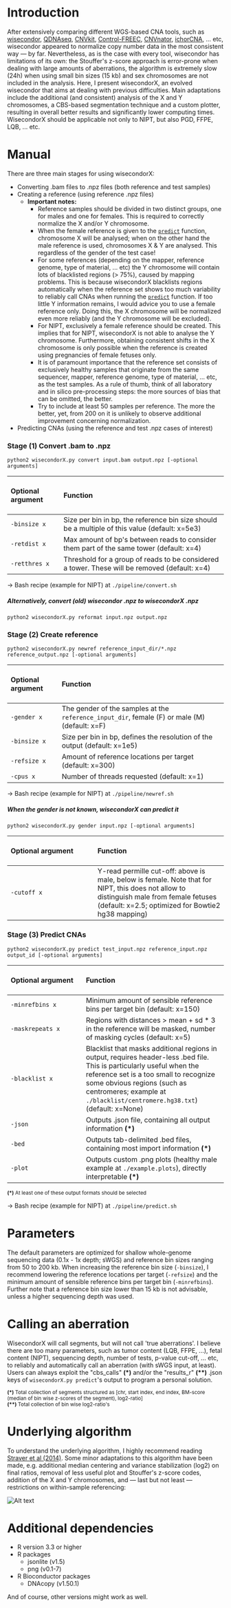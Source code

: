 # Introduction  
After extensively comparing different WGS-based CNA tools, such as [wisecondor](https://github.com/VUmcCGP/wisecondor),
[QDNAseq](https://github.com/ccagc/QDNAseq), [CNVkit](https://github.com/etal/cnvkit), [Control-FREEC](https://github.com/BoevaLab/FREEC),
[CNVnator](https://github.com/abyzovlab/CNVnator), [ichorCNA](https://github.com/broadinstitute/ichorCNA), ... etc,
wisecondor appeared to normalize copy number data in the most consistent way &mdash; by far. Nevertheless,
as is the case with every tool, wisecondor has limitations of its own: the Stouffer's z-score approach is error-prone when
dealing with large amounts of aberrations, the algorithm is extremely slow (24h) when using small bin sizes (15 kb) and
sex chromosomes are not included in the analysis. Here, I present wisecondorX, an evolved wisecondor that aims at dealing with
previous difficulties. Main adaptations include the additional (and consistent) analysis of the X and Y chromosomes,
a CBS-based segmentation technique and a custom plotter, resulting in overall better results and significantly lower computing times.
WisecondorX should be applicable not only to NIPT, but also PGD, FFPE, LQB, ... etc.

# Manual

There are three main stages for using wisecondorX:
- Converting .bam files to .npz files (both reference and test samples)
- Creating a reference (using reference .npz files)  
    - **Important notes:**
        - Reference samples should be divided in two distinct groups, one for males and one for females. This is required to correctly
        normalize the X and/or Y chromosome.  
        - When the female reference is given to the [`predict`](#stage-3-predict-cnas) function, chromosome X will be analysed;
        when on the other hand the male reference is used, chromosomes X & Y are analysed. This regardless of the gender of the test case!  
        - For some references (depending on the mapper, reference genome, type of material, ... etc) the Y chromosome will contain
        lots of blacklisted regions (> 75%), caused by mapping problems. This is because wisecondorX blacklists regions automatically when
        the reference set shows too much variability to reliably call CNAs when running the [`predict`](#stage-3-predict-cnas) function.
        If too little Y information remains, I would advice you to use a female reference only. Doing this, the X chromosome will
        be normalized even more reliably (and the Y chromosome will be excluded).  
        - For NIPT, exclusively a female reference should be created. This implies that for NIPT, wisecondorX is not able
        to analyse the Y chromosome. Furthermore, obtaining consistent shifts in the X chromosome is only possible when the reference
        is created using pregnancies of female fetuses only.  
        - It is of paramount importance that the reference set consists of exclusively healthy samples that originate from the same 
        sequencer, mapper, reference genome, type of material, ... etc, as the test samples. As a rule of thumb, think of
        all laboratory and in silico pre-processing steps: the more sources of bias that can be omitted, the better.  
        - Try to include at least 50 samples per reference. The more the better, yet, from 200 on it is
        unlikely to observe additional improvement concerning normalization.  
- Predicting CNAs (using the reference and test .npz cases of interest)

### Stage (1) Convert .bam to .npz

`python2 wisecondorX.py convert input.bam output.npz [-optional arguments]`  
  
<br>Optional argument<br><br> | Function
:--- | :---  
`-binsize x` | Size per bin in bp, the reference bin size should be a multiple of this value (default: x=5e3)  
`-retdist x` | Max amount of bp's between reads to consider them part of the same tower (default: x=4)  
`-retthres x` | Threshold for a group of reads to be considered a tower. These will be removed (default: x=4)  

&rarr; Bash recipe (example for NIPT) at `./pipeline/convert.sh`

##### Alternatively, convert (old) wisecondor .npz to wisecondorX .npz

`python2 wisecondorX.py reformat input.npz output.npz`

### Stage (2) Create reference

`python2 wisecondorX.py newref reference_input_dir/*.npz reference_output.npz [-optional arguments]`  
  
<br>Optional argument<br><br> | Function
:--- | :---  
`-gender x` | The gender of the samples at the `reference_input_dir`, female (F) or male (M) (default: x=F)  
`-binsize x` | Size per bin in bp, defines the resolution of the output (default: x=1e5)  
`-refsize x` | Amount of reference locations per target (default: x=300)  
`-cpus x` | Number of threads requested (default: x=1)  

&rarr; Bash recipe (example for NIPT) at `./pipeline/newref.sh`

##### When the gender is not known, wisecondorX can predict it

`python2 wisecondorX.py gender input.npz [-optional arguments]`  

<br>Optional argument &nbsp;&nbsp;&nbsp;&nbsp;&nbsp;&nbsp;&nbsp;&nbsp;&nbsp;&nbsp;&nbsp;&nbsp;&nbsp;&nbsp;&nbsp;&nbsp;&nbsp;&nbsp;&nbsp;&nbsp;&nbsp;&nbsp;&nbsp;&nbsp;&nbsp;&nbsp;&nbsp;&nbsp;&nbsp;&nbsp;&nbsp;&nbsp;&nbsp;&nbsp;&nbsp;&nbsp;&nbsp;&nbsp; | Function
:--- | :---  
`-cutoff x` | Y-read permille cut-off: above is male, below is female. Note that for NIPT, this does not allow to distinguish male from female fetuses (default: x=2.5; optimized for Bowtie2 hg38 mapping)  

### Stage (3) Predict CNAs  

`python2 wisecondorX.py predict test_input.npz reference_input.npz output_id [-optional arguments]`  
  
<br>Optional argument &nbsp;&nbsp;&nbsp;&nbsp;&nbsp;&nbsp;&nbsp;&nbsp;&nbsp;&nbsp;&nbsp;&nbsp;&nbsp;&nbsp;&nbsp;&nbsp;&nbsp;&nbsp;&nbsp;&nbsp;&nbsp;&nbsp;&nbsp;&nbsp;&nbsp;&nbsp;&nbsp;&nbsp;&nbsp;&nbsp;&nbsp;&nbsp;&nbsp;&nbsp;&nbsp;&nbsp; | Function  
:--- | :---  
`-minrefbins x` | Minimum amount of sensible reference bins per target bin (default: x=150)  
`-maskrepeats x` | Regions with distances > mean + sd * 3 in the reference will be masked, number of masking cycles (default: x=5)  
`-blacklist x` | Blacklist that masks additional regions in output, requires header-less .bed file. This is particularly useful when the reference set is a too small to recognize some obvious regions (such as centromeres; example at `./blacklist/centromere.hg38.txt`) (default: x=None)  
`-json` | Outputs .json file, containing all output information  **(\*)**
`-bed` | Outputs tab-delimited .bed files, containing most import information  **(\*)**
`-plot` | Outputs custom .png plots (healthy male example at `./example.plots`), directly interpretable  **(\*)**  

<sup>**(\*)** At least one of these output formats should be selected</sup>  

&rarr; Bash recipe (example for NIPT) at `./pipeline/predict.sh`

# Parameters

The default parameters are optimized for shallow whole-genome sequencing data (0.1x - 1x depth; sWGS) and reference bin sizes 
ranging from 50 to 200 kb. When increasing the reference bin size (`-binsize`), I recommend lowering the reference locations 
per target (`-refsize`) and the minimum amount of sensible reference bins per target bin (`-minrefbins`). Further note that a
reference bin size lower than 15 kb is not advisable, unless a higher sequencing depth was used.

# Calling an aberration

WisecondorX will call segments, but will not call 'true aberrations'. I believe there are too many parameters, such as tumor content 
(LQB, FFPE, ...), fetal content (NIPT), sequencing depth, number of tests, p-value cut-off, ... etc, to reliably and automatically call an aberration
(with sWGS input, at least). Users can always exploit the "cbs_calls" **(\*)** and/or the "results_r" **(\*\*)** .json keys of `wisecondorX.py predict`'s
output to program a personal solution.  
  
<sup>**(\*)** Total collection of segments structured as \[chr, start index, end index, BM-score (median of bin wise z-scores of the segment), log2-ratio\]</sup>  
<sup>**(\*\*)** Total collection of bin wise log2-ratio's</sup>  

# Underlying algorithm

To understand the underlying algorithm, I highly recommend reading [Straver et al (2014)](https://www.ncbi.nlm.nih.gov/pubmed/24170809).
Some minor adaptations to this algorithm have been made, e.g. additional median centering and variance stabilization (log2) on final ratios, removal of
less useful plot and Stouffer's z-score codes, addition of the X and Y chromosomes, and &mdash; last but not least &mdash;
restrictions on within-sample referencing:  

![Alt text](./figures/within-sample-normalization.png?raw=true "Within-sample normalization in wisecondorX")

# Additional dependencies

- R version 3.3 or higher
- R packages
    - jsonlite (v1.5)
    - png (v0.1-7)
- R Bioconductor packages
    - DNAcopy (v1.50.1)

And of course, other versions might work as well.  